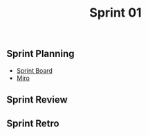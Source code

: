 <h1 align="center"><b>Sprint 01</b></h1>

<br>

## Sprint Planning

- [Sprint Board](https://trello.com/b/hObguyFv/sprint-board)
- [Miro](https://miro.com/app/board/uXjVPFFIyc4=/)

## Sprint Review 

## Sprint Retro
